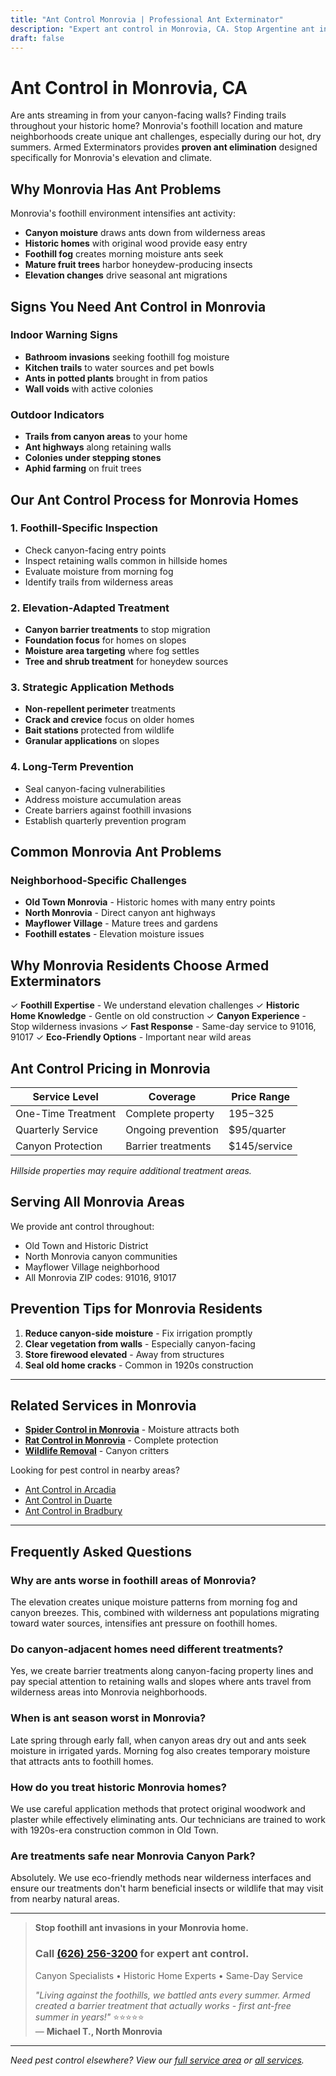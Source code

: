 ```yaml
---
title: "Ant Control Monrovia | Professional Ant Exterminator"
description: "Expert ant control in Monrovia, CA. Stop Argentine ant invasions from foothill areas. Safe, effective treatments. Call (626) 256-3200."
draft: false
---
```


# Ant Control in Monrovia, CA

Are ants streaming in from your canyon-facing walls? Finding trails throughout your historic home? Monrovia's foothill location and mature neighborhoods create unique ant challenges, especially during our hot, dry summers. Armed Exterminators provides **proven ant elimination** designed specifically for Monrovia's elevation and climate.

## Why Monrovia Has Ant Problems

Monrovia's foothill environment intensifies ant activity:
- **Canyon moisture** draws ants down from wilderness areas
- **Historic homes** with original wood provide easy entry
- **Foothill fog** creates morning moisture ants seek
- **Mature fruit trees** harbor honeydew-producing insects
- **Elevation changes** drive seasonal ant migrations

## Signs You Need Ant Control in Monrovia

### Indoor Warning Signs
- **Bathroom invasions** seeking foothill fog moisture
- **Kitchen trails** to water sources and pet bowls
- **Ants in potted plants** brought in from patios
- **Wall voids** with active colonies

### Outdoor Indicators
- **Trails from canyon areas** to your home
- **Ant highways** along retaining walls
- **Colonies under stepping stones**
- **Aphid farming** on fruit trees

## Our Ant Control Process for Monrovia Homes

### 1. Foothill-Specific Inspection
- Check canyon-facing entry points
- Inspect retaining walls common in hillside homes
- Evaluate moisture from morning fog
- Identify trails from wilderness areas

### 2. Elevation-Adapted Treatment
- **Canyon barrier treatments** to stop migration
- **Foundation focus** for homes on slopes
- **Moisture area targeting** where fog settles
- **Tree and shrub treatment** for honeydew sources

### 3. Strategic Application Methods
- **Non-repellent perimeter** treatments
- **Crack and crevice** focus on older homes
- **Bait stations** protected from wildlife
- **Granular applications** on slopes

### 4. Long-Term Prevention
- Seal canyon-facing vulnerabilities
- Address moisture accumulation areas
- Create barriers against foothill invasions
- Establish quarterly prevention program

## Common Monrovia Ant Problems

### Neighborhood-Specific Challenges
- **Old Town Monrovia** - Historic homes with many entry points
- **North Monrovia** - Direct canyon ant highways
- **Mayflower Village** - Mature trees and gardens
- **Foothill estates** - Elevation moisture issues

## Why Monrovia Residents Choose Armed Exterminators

✓ **Foothill Expertise** - We understand elevation challenges
✓ **Historic Home Knowledge** - Gentle on old construction
✓ **Canyon Experience** - Stop wilderness invasions
✓ **Fast Response** - Same-day service to 91016, 91017
✓ **Eco-Friendly Options** - Important near wild areas

## Ant Control Pricing in Monrovia

| Service Level | Coverage | Price Range |
|--------------|----------|-------------|
| One-Time Treatment | Complete property | $195-$325 |
| Quarterly Service | Ongoing prevention | $95/quarter |
| Canyon Protection | Barrier treatments | $145/service |

*Hillside properties may require additional treatment areas.*

## Serving All Monrovia Areas

We provide ant control throughout:
- Old Town and Historic District
- North Monrovia canyon communities
- Mayflower Village neighborhood
- All Monrovia ZIP codes: 91016, 91017

## Prevention Tips for Monrovia Residents

1. **Reduce canyon-side moisture** - Fix irrigation promptly
2. **Clear vegetation from walls** - Especially canyon-facing
3. **Store firewood elevated** - Away from structures
4. **Seal old home cracks** - Common in 1920s construction

---

## Related Services in Monrovia

- **[Spider Control in Monrovia](/spider-control-monrovia/)** - Moisture attracts both
- **[Rat Control in Monrovia](/rat-control-monrovia/)** - Complete protection
- **[Wildlife Removal](/wildlife-removal-monrovia/)** - Canyon critters

Looking for pest control in nearby areas?
- [Ant Control in Arcadia](/ant-control-arcadia/)
- [Ant Control in Duarte](/ant-control-duarte/)
- [Ant Control in Bradbury](/ant-control-bradbury/)

---

## Frequently Asked Questions

### Why are ants worse in foothill areas of Monrovia?
The elevation creates unique moisture patterns from morning fog and canyon breezes. This, combined with wilderness ant populations migrating toward water sources, intensifies ant pressure on foothill homes.

### Do canyon-adjacent homes need different treatments?
Yes, we create barrier treatments along canyon-facing property lines and pay special attention to retaining walls and slopes where ants travel from wilderness areas into Monrovia neighborhoods.

### When is ant season worst in Monrovia?
Late spring through early fall, when canyon areas dry out and ants seek moisture in irrigated yards. Morning fog also creates temporary moisture that attracts ants to foothill homes.

### How do you treat historic Monrovia homes?
We use careful application methods that protect original woodwork and plaster while effectively eliminating ants. Our technicians are trained to work with 1920s-era construction common in Old Town.

### Are treatments safe near Monrovia Canyon Park?
Absolutely. We use eco-friendly methods near wilderness interfaces and ensure our treatments don't harm beneficial insects or wildlife that may visit from nearby natural areas.

---

> **Stop foothill ant invasions in your Monrovia home.**  
> ### Call [(626) 256-3200](tel:6262563200) for expert ant control.  
> Canyon Specialists • Historic Home Experts • Same-Day Service  
> 
> *"Living against the foothills, we battled ants every summer. Armed created a barrier treatment that actually works - first ant-free summer in years!"* ⭐⭐⭐⭐⭐  
> — **Michael T., North Monrovia**

---

*Need pest control elsewhere? View our [full service area](/locations/) or [all services](/services/).*
